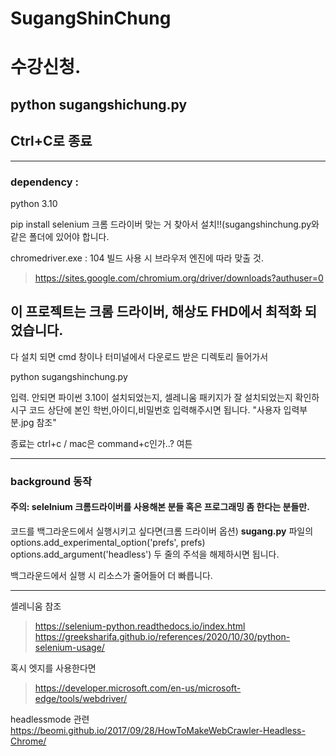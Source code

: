 # SugangShinChung
# 수강신청.   
## python sugangshichung.py
## Ctrl+C로 종료
---
### dependency : 
python 3.10

pip install selenium 
크롬 드라이버 맞는 거 찾아서 설치!!(sugangshinchung.py와 같은 폴더에 있어야 합니다.

chromedriver.exe : 104 빌드
사용 시 브라우저 엔진에 따라 맞출 것.   
> https://sites.google.com/chromium.org/driver/downloads?authuser=0

이 프로젝트는 크롬 드라이버, 해상도 FHD에서 최적화 되었습니다.
---
다 설치 되면 cmd 창이나 터미널에서 다운로드 받은 디렉토리 들어가서 

python sugangshinchung.py 

입력.
안되면 파이썬 3.10이 설치되었는지, 셀레니움 패키지가 잘 설치되었는지 확인하시구
코드 상단에 본인 학번,아이디,비밀번호 입력해주시면 됩니다.
"사용자 입력부분.jpg 참조"

종료는 ctrl+c / mac은 command+c인가..? 여튼 

---

### background 동작

#### 주의: selelnium 크롬드라이버를 사용해본 분들 혹은 프로그래밍 좀 한다는 분들만. 
코드를 백그라운드에서 실행시키고 싶다면(크롬 드라이버 옵션)
__sugang.py__
파일의
options.add_experimental_option('prefs', prefs)
options.add_argument('headless')
두 줄의 주석을 해제하시면 됩니다.

백그라운드에서 실행 시 리소스가 줄어들어 더 빠릅니다.

---
셀레니움 참조   
> https://selenium-python.readthedocs.io/index.html
> https://greeksharifa.github.io/references/2020/10/30/python-selenium-usage/


혹시 엣지를 사용한다면
>https://developer.microsoft.com/en-us/microsoft-edge/tools/webdriver/

headlessmode 관련
https://beomi.github.io/2017/09/28/HowToMakeWebCrawler-Headless-Chrome/
